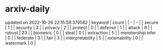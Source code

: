 # arxiv-daily
updated on 2022-10-26 22:15:59.379582
| keyword | count |
| - | - |
| secure | 1 |
| security | 3 |
| privacy | 2 |
| protect | 0 |
| defense | 1 |
| attack | 8 |
| robust | 23 |
| biometric | 0 |
| steal | 0 |
| extraction | 5 |
| membership infer | 0 |
| federate | 3 |
| fair | 3 |
| interpretability | 5 |
| exlainability | 0 |
| watermark | 0 |

